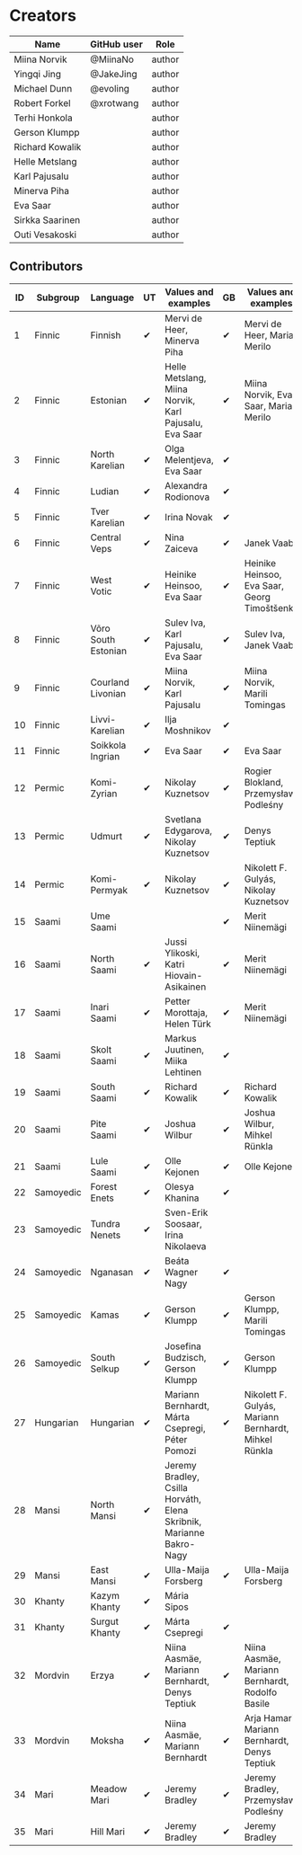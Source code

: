 # Creators

Name               | GitHub user     | Role
---                | ---             | ---
Miina Norvik | @MiinaNo | author
Yingqi Jing | @JakeJing | author
Michael Dunn | @evoling | author
Robert Forkel | @xrotwang | author
Terhi Honkola | | author
Gerson Klumpp | | author
Richard Kowalik | | author 
Helle Metslang | | author
Karl Pajusalu | | author
Minerva Piha | | author
Eva Saar | | author
Sirkka Saarinen | | author
Outi Vesakoski |  | author


## Contributors

ID|Subgroup|Language|UT|Values and examples|GB|Values and examples
---|---|---|---|---|---|---
1|Finnic|Finnish|✔|Mervi de Heer, Minerva Piha|✔|Mervi de Heer, Maria Merilo
2|Finnic|Estonian|✔|Helle Metslang, Miina Norvik, Karl Pajusalu, Eva Saar|✔|Miina Norvik, Eva Saar, Maria Merilo
3|Finnic|North Karelian|✔|Olga Melentjeva, Eva Saar|✔|
4|Finnic|Ludian|✔|Alexandra Rodionova|✔|
5|Finnic|Tver Karelian|✔|Irina Novak|✔|
6|Finnic|Central Veps|✔|Nina Zaiceva|✔|Janek Vaab
7|Finnic|West Votic|✔|Heinike Heinsoo, Eva Saar|✔|Heinike Heinsoo, Eva Saar, Georg Timoštšenko
8|Finnic|Võro South Estonian|✔|Sulev Iva, Karl Pajusalu, Eva Saar|✔|Sulev Iva, Janek Vaab
9|Finnic|Courland Livonian|✔|Miina Norvik, Karl Pajusalu|✔|Miina Norvik, Marili Tomingas
10|Finnic|Livvi-Karelian|✔|Ilja Moshnikov|✔|
11|Finnic|Soikkola Ingrian|✔|Eva Saar|✔|Eva Saar
12|Permic|Komi-Zyrian|✔|Nikolay Kuznetsov|✔|Rogier Blokland, Przemysław Podleśny
13|Permic|Udmurt|✔|Svetlana Edygarova, Nikolay Kuznetsov|✔|Denys Teptiuk
14|Permic|Komi-Permyak|✔|Nikolay Kuznetsov|✔|Nikolett F. Gulyás, Nikolay Kuznetsov
15|Saami|Ume Saami|||✔|Merit Niinemägi
16|Saami|North Saami|✔|Jussi Ylikoski, Katri Hiovain-Asikainen|✔|Merit Niinemägi
17|Saami|Inari Saami|✔|Petter Morottaja, Helen Türk|✔|Merit Niinemägi
18|Saami|Skolt Saami|✔|Markus Juutinen, Miika Lehtinen|✔|
19|Saami|South Saami|✔|Richard Kowalik|✔|Richard Kowalik
20|Saami|Pite Saami|✔|Joshua Wilbur|✔|Joshua Wilbur, Mihkel Rünkla
21|Saami|Lule Saami|✔|Olle Kejonen|✔|Olle Kejonen
22|Samoyedic|Forest Enets|✔|Olesya Khanina|✔|
23|Samoyedic|Tundra Nenets|✔|Sven-Erik Soosaar, Irina Nikolaeva||
24|Samoyedic|Nganasan|✔|Beáta Wagner Nagy|✔|
25|Samoyedic|Kamas|✔|Gerson Klumpp|✔|Gerson Klumpp, Marili Tomingas
26|Samoyedic|South Selkup|✔|Josefina Budzisch, Gerson Klumpp|✔|Gerson Klumpp
27|Hungarian|Hungarian|✔|Mariann Bernhardt, Márta Csepregi, Péter Pomozi|✔|Nikolett F. Gulyás, Mariann Bernhardt, Mihkel Rünkla
28|Mansi|North Mansi|✔|Jeremy Bradley, Csilla Horváth, Elena Skribnik, Marianne Bakro-Nagy||
29|Mansi|East Mansi|✔|Ulla-Maija Forsberg|✔|Ulla-Maija Forsberg
30|Khanty|Kazym Khanty|✔|Mária Sipos||
31|Khanty|Surgut Khanty|✔|Márta Csepregi|✔|
32|Mordvin|Erzya|✔|Niina Aasmäe, Mariann Bernhardt, Denys Teptiuk|✔|Niina Aasmäe, Mariann Bernhardt, Rodolfo Basile
33|Mordvin|Moksha|✔|Niina Aasmäe,  Mariann Bernhardt|✔|Arja Hamari, Mariann Bernhardt, Denys Teptiuk
34|Mari|Meadow Mari|✔|Jeremy Bradley|✔|Jeremy Bradley, Przemysław Podleśny
35|Mari|Hill Mari|✔|Jeremy Bradley|✔|Jeremy Bradley


